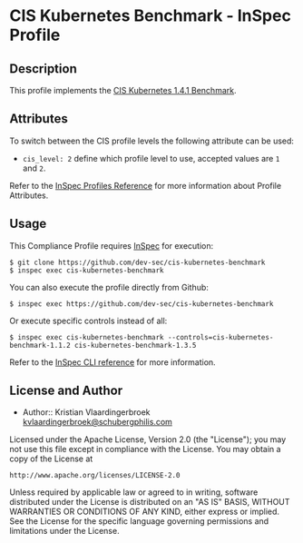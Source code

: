 # CIS Kubernetes Benchmark - InSpec Profile

## Description
This profile implements the [CIS Kubernetes 1.4.1 Benchmark](https://www.cisecurity.org/benchmark/kubernetes/).

## Attributes

To switch between the CIS profile levels the following attribute can be used:

  * `cis_level: 2`
    define which profile level to use, accepted values are `1` and `2`.

Refer to the [InSpec Profiles Reference](https://www.inspec.io/docs/reference/profiles/) for more information about Profile Attributes.

## Usage

This Compliance Profile requires [InSpec](https://github.com/chef/inspec) for execution:

```
$ git clone https://github.com/dev-sec/cis-kubernetes-benchmark
$ inspec exec cis-kubernetes-benchmark
```

You can also execute the profile directly from Github:

```
$ inspec exec https://github.com/dev-sec/cis-kubernetes-benchmark
```

Or execute specific controls instead of all:

```
$ inspec exec cis-kubernetes-benchmark --controls=cis-kubernetes-benchmark-1.1.2 cis-kubernetes-benchmark-1.3.5
```

Refer to the [InSpec CLI reference](https://www.inspec.io/docs/reference/cli) for more information.

## License and Author

* Author:: Kristian Vlaardingerbroek <kvlaardingerbroek@schubergphilis.com>

Licensed under the Apache License, Version 2.0 (the "License");
you may not use this file except in compliance with the License.
You may obtain a copy of the License at

    http://www.apache.org/licenses/LICENSE-2.0

Unless required by applicable law or agreed to in writing, software
distributed under the License is distributed on an "AS IS" BASIS,
WITHOUT WARRANTIES OR CONDITIONS OF ANY KIND, either express or implied.
See the License for the specific language governing permissions and
limitations under the License.

